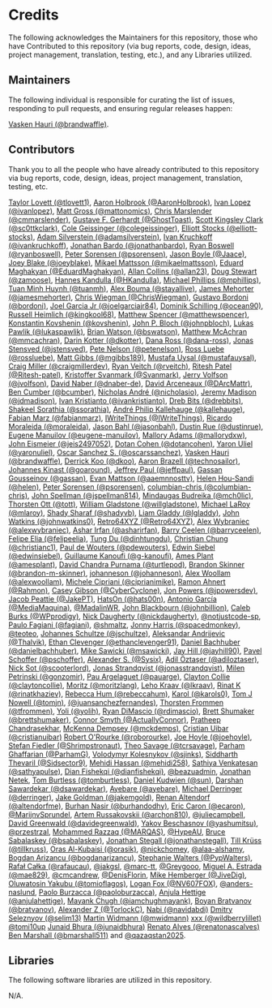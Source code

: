 # Credits

The following acknowledges the Maintainers for this repository, those who have Contributed to this repository (via bug reports, code, design, ideas, project management, translation, testing, etc.), and any Libraries utilized.

## Maintainers

The following individual is responsible for curating the list of issues, responding to pull requests, and ensuring regular releases happen:

[Vasken Hauri (@brandwaffle)](https://github.com/brandwaffle).

## Contributors

Thank you to all the people who have already contributed to this repository via bug reports, code, design, ideas, project management, translation, testing, etc.

[Taylor Lovett (@tlovett1)](https://github.com/tlovett1),
[Aaron Holbrook (@AaronHolbrook)](https://github.com/AaronHolbrook),
[Ivan Lopez (@ivanlopez)](https://github.com/ivanlopez),
[Matt Gross (@mattonomics)](https://github.com/mattonomics),
[Chris Marslender (@cmmarslender)](https://github.com/cmmarslender),
[Gustave F. Gerhardt (@GhostToast)](https://github.com/GhostToast),
[Scott Kingsley Clark (@sc0ttkclark)](https://github.com/sc0ttkclark),
[Cole Geissinger (@colegeissinger)](https://github.com/colegeissinger),
[Elliott Stocks (@elliott-stocks)](https://github.com/elliott-stocks),
[Adam Silverstein (@adamsilverstein)](https://github.com/adamsilverstein),
[Ivan Kruchkoff (@ivankruchkoff)](https://github.com/ivankruchkoff),
[Jonathan Bardo (@jonathanbardo)](https://github.com/jonathanbardo),
[Ryan Boswell (@ryanboswell)](https://github.com/ryanboswell),
[Peter Sorensen (@psorensen)](https://github.com/psorensen),
[Jason Boyle (@Jaace)](https://github.com/Jaace),
[Joey Blake (@joeyblake)](https://github.com/joeyblake),
[Mikael Mattsson (@mikaelmattsson)](https://github.com/mikaelmattsson),
[Eduard Maghakyan (@EduardMaghakyan)](https://github.com/EduardMaghakyan),
[Allan Collins (@allan23)](https://github.com/allan23),
[Doug Stewart (@zamoose)](https://github.com/zamoose),
[Hannes Kandulla (@HKandulla)](https://github.com/HKandulla),
[Michael Phillips (@mphillips)](https://github.com/mphillips),
[Tuan Minh Huynh (@tuanmh)](https://github.com/tuanmh),
[Alex Bouma (@stayallive)](https://github.com/stayallive),
[James Mehorter (@jamesmehorter)](https://github.com/jamesmehorter),
[Chris Wiegman (@ChrisWiegman)](https://github.com/ChrisWiegman),
[Gustavo Bordoni (@bordoni)](https://github.com/bordoni),
[Joel Garcia Jr (@joelgarciajr84)](https://github.com/joelgarciajr84),
[Dominik Schilling (@ocean90)](https://github.com/ocean90),
[Russell Heimlich (@kingkool68)](https://github.com/kingkool68),
[Matthew Spencer (@matthewspencer)](https://github.com/matthewspencer),
[Konstantin Kovshenin (@kovshenin)](https://github.com/kovshenin),
[John P. Bloch (@johnpbloch)](https://github.com/johnpbloch),
[Lukas Pawlik (@lukaspawlik)](https://github.com/lukaspawlik),
[Brian Watson (@bswatson)](https://github.com/bswatson),
[Matthew McAchran (@mmcachran)](https://github.com/mmcachran),
[Darin Kotter (@dkotter)](https://github.com/dkotter),
[Dana Ross (@dana-ross)](https://github.com/dana-ross),
[Jonas Stensved (@jstensved)](https://github.com/jstensved),
[Pete Nelson (@petenelson)](https://github.com/petenelson),
[Ross Luebe (@rossluebe)](https://github.com/rossluebe),
[Matt Gibbs (@mgibbs189)](https://github.com/mgibbs189),
[Mustafa Uysal (@mustafauysal)](https://github.com/mustafauysal),
[Craig Miller (@craigmillerdev)](https://github.com/craigmillerdev),
[Ryan Veitch (@rveitch)](https://github.com/rveitch),
[Ritesh Patel (@Ritesh-patel)](https://github.com/Ritesh-patel),
[Kristoffer Svanmark (@Svanmark)](https://github.com/Svanmark),
[Jerry Volfson (@jvolfson)](https://github.com/jvolfson),
[David Naber (@dnaber-de)](https://github.com/dnaber-de),
[David Arceneaux (@DArcMattr)](https://github.com/DArcMattr),
[Ben Cumber (@bcumber)](https://github.com/bcumber),
[Nícholas André (@nicholasio)](https://github.com/nicholasio),
[Jeremy Madison (@jdmadison)](https://github.com/jdmadison),
[Ivan Kristianto (@ivankristianto)](https://github.com/ivankristianto),
[Dreb Bits (@drebbits)](https://github.com/drebbits),
[Shakeel Sorathia (@ssorathia)](https://github.com/ssorathia),
[André Philip Kallehauge (@kallehauge)](https://github.com/kallehauge),
[Fabian Marz (@fabianmarz)](https://github.com/fabianmarz),
[IWriteThings (@IWriteThings)](https://github.com/IWriteThings),
[Ricardo Moraleida (@moraleida)](https://github.com/moraleida),
[Jason Bahl (@jasonbahl)](https://github.com/jasonbahl),
[Dustin Rue (@dustinrue)](https://github.com/dustinrue),
[Eugene Manuilov (@eugene-manuilov)](https://github.com/eugene-manuilov),
[Mallory Adams (@mallorydxw)](https://github.com/mallorydxw),
[John Eismeier (@jeis2497052)](https://github.com/jeis2497052),
[Dotan Cohen (@dotancohen)](https://github.com/dotancohen),
[Yaron Uliel (@yaronuliel)](https://github.com/yaronuliel),
[Oscar Sanchez S. (@oscarssanchez)](https://github.com/oscarssanchez),
[Vasken Hauri (@brandwaffle)](https://github.com/brandwaffle),
[Derrick Koo (@dkoo)](https://github.com/dkoo),
[Aaron Brazell (@technosailor)](https://github.com/technosailor),
[Johannes Kinast (@goaround)](https://github.com/goaround),
[Jeffrey Paul (@jeffpaul)](https://github.com/jeffpaul),
[Gassan Gousseinov (@gassan)](https://github.com/gassan),
[Evan Mattson (@aaemnnosttv)](https://github.com/aaemnnosttv),
[Helen Hou-Sandi (@helen)](https://github.com/helen),
[Peter Sorensen (@psorensen)](https://github.com/psorensen),
[columbian-chris (@columbian-chris)](https://github.com/columbian-chris),
[John Spellman (@jspellman814)](https://github.com/jspellman814),
[Mindaugas Budreika (@mch0lic)](https://github.com/mch0lic),
[Thorsten Ott (@tott)](https://github.com/tott),
[William Gladstone (@willgladstone)](https://github.com/willgladstone),
[Michael LaRoy (@mlaroy)](https://github.com/mlaroy),
[Shady Sharaf (@shadyvb)](https://github.com/shadyvb),
[Liam Gladdy (@lgladdy)](https://github.com/lgladdy),
[John Watkins (@johnwatkins0)](https://github.com/johnwatkins0),
[Retro64XYZ (@Retro64XYZ)](https://github.com/Retro64XYZ),
[Alex Wybraniec (@alexwybraniec)](https://github.com/alexwybraniec),
[Ashar Irfan (@asharirfan)](https://github.com/asharirfan),
[Barry Ceelen (@barryceelen)](https://github.com/barryceelen),
[Felipe Elia (@felipeelia)](https://github.com/felipeelia),
[Tung Du (@dinhtungdu)](https://github.com/dinhtungdu),
[Christian Chung (@christianc1)](https://github.com/christianc1),
[Paul de Wouters  (@pdewouters)](https://github.com/pdewouters),
[Edwin Siebel (@edwinsiebel)](https://github.com/edwinsiebel),
[Guillaume Kanoufi (@g-kanoufi)](https://github.com/g-kanoufi),
[Ames Plant (@amesplant)](https://github.com/amesplant),
[David Chandra Purnama (@turtlepod)](https://github.com/turtlepod),
[Brandon Skinner (@brandon-m-skinner)](https://github.com/brandon-m-skinner),
[johanneson (@johanneson)](https://github.com/johanneson),
[Alex Woollam (@alexwoollam)](https://github.com/alexwoollam),
[Michele Cipriani (@ciprianimike)](https://github.com/ciprianimike),
[Ramon Ahnert (@Rahmon)](https://github.com/Rahmon),
[Casey Gibson (@CyberCyclone)](https://github.com/CyberCyclone),
[Jon Powers (@jpowersdev)](https://github.com/jpowersdev),
[Jacob Peattie (@JakePT)](https://github.com/JakePT),
[HatsOn (@hats00n)](https://github.com/hats00n),
[Antonio García (@MediaMaquina)](https://github.com/MediaMaquina),
[@MadalinWR](https://github.com/MadalinWR),
[John Blackbourn (@johnbillion)](https://github.com/johnbillion),
[Caleb Burks (@WPprodigy)](https://github.com/WPprodigy),
[Nick Daugherty (@nickdaugherty)](https://github.com/nickdaugherty),
[@notjustcode-sp](https://github.com/notjustcode-sp),
[Paulo Fagiani (@fagiani)](https://github.com/fagiani),
[@shmaltz](https://github.com/shmaltz),
[Jonny Harris (@spacedmonkey)](https://github.com/spacedmonkey),
[@teoteo](https://github.com/teoteo),
[Johannes Schultze (@jschultze)](https://github.com/jschultze),
[Aleksandar Andrijevic (@Thalvik)](https://github.com/Thalvik),
[Ethan Clevenger (@ethanclevenger91)](https://github.com/ethanclevenger91),
[Daniel Bachhuber (@danielbachhuber)](https://github.com/danielbachhuber),
[Mike Sawicki (@msawicki)](https://github.com/msawicki),
[Jay Hill (@jayhill90)](https://github.com/jayhill90),
[Pavel Schoffer (@pschoffer)](https://github.com/pschoffer),
[Alexander S. (@Sysix)](https://github.com/Sysix),
[Adil Öztaşer (@adiloztaser)](https://github.com/adiloztaser),
[Nick Sot (@scooterlord)](https://github.com/scooterlord),
[Jonas Strandqvist (@jonasstrandqvist)](https://github.com/jonasstrandqvist),
[Milen Petrinski (@gonzomir)](https://github.com/gonzomir),
[Pau Argelaguet (@pauarge)](https://github.com/pauarge),
[Clayton Collie (@claytoncollie)](https://github.com/claytoncollie),
[Moritz (@moritzlang)](https://github.com/moritzlang),
[Leho Kraav (@lkraav)](https://github.com/lkraav),
[Rinat K (@rinatkhaziev)](https://github.com/rinatkhaziev),
[Rebecca Hum (@rebeccahum)](https://github.com/rebeccahum),
[Karol (@karols0)](https://github.com/karols0),
[Tom J Nowell (@tomjn)](https://github.com/tomjn),
[(@juansanchezfernandes)](https://github.com/juansanchezfernandes),
[Thorsten Frommen (@tfrommen)](https://github.com/tfrommen),
[Yoli (@yolih)](https://github.com/yolih),
[Ryan DiMascio (@rdimascio)](https://github.com/rdimascio),
[Brett Shumaker (@brettshumaker)](https://github.com/brettshumaker),
[Connor Smyth (@ActuallyConnor)](https://github.com/ActuallyConnor),
[Pratheep Chandrasekhar](https://www.linkedin.com/in/pratheepch/),
[McKenna Dempsey (@mckdemps)](https://github.com/mckdemps),
[Cristian Uibar (@cristianuibar)](https://github.com/cristianuibar)
[Robert O'Rourke (@roborourke)](https://github.com/roborourke),
[Joe Hoyle (@joehoyle)](https://github.com/joehoyle),
[Stefan Fiedler (@Shrimpstronaut)](https://github.com/Shrimpstronaut),
[Theo Savage (@tcrsavage)](https://github.com/tcrsavage),
[Parham Ghaffarian (@ParhamG)](https://github.com/ParhamG),
[Volodymyr Kolesnykov (@sjinks)](https://github.com/sjinks),
[Siddharth Thevaril (@Sidsector9)](https://github.com/Sidsector9),
[Mehidi Hassan (@mehidi258)](https://github.com/mehidi258),
[Sathiya Venkatesan (@sathyapulse)](https://github.com/sathyapulse),
[Dian Fishekqi (@dianfishekqi)](https://github.com/dianfishekqi),
[@beazuadmin](https://github.com/beazuadmin),
[Jonathan Netek](https://www.linkedin.com/in/jonathan-netek/),
[Tom Burtless (@tomburtless)](https://github.com/tomburtless),
[Daniel Kudwien (@sun)](https://github.com/sun),
[Darshan Sawardekar (@dsawardekar)](https://github.com/dsawardekar),
[Ayebare (@ayebare)](https://github.com/ayebare),
[Michael Derringer (@derringer)](https://github.com/derringer),
[Jake Goldman (@jakemgold)](https://github.com/jakemgold),
[Renan Altendorf (@altendorfme)](https://github.com/altendorfme),
[Burhan Nasir (@burhandodhy)](https://github.com/burhandodhy),
[Eric Caron (@ecaron)](https://github.com/ecaron),
[@MarijnvSprundel](https://github.com/MarijnvSprundel),
[Artem Russakovskii (@archon810)](https://github.com/archon810),
[@juliecampbell](https://github.com/juliecampbell),
[David Greenwald (@davidegreenwald)](https://github.com/davidegreenwald),
[Yakov Beschasnov (@yashumitsu)](https://github.com/yashumitsu),
[@przestrzal](https://github.com/przestrzal),
[Mohammed Razzaq (@MARQAS)](https://github.com/MARQAS),
[@HypeAU](https://github.com/HypeAU),
[Bruce Sabalaskey (@bsabalaskey)](https://github.com/bsabalaskey),
[Jonathan Stegall (@jonathanstegall)](https://github.com/jonathanstegall),
[Till Krüss (@tillkruss)](https://github.com/tillkruss),
[Oras Al-Kubaisi (@orasik)](https://github.com/orasik),
[@nickchomey](https://github.com/nickchomey),
[@alaa-alshamy](https://github.com/alaa-alshamy),
[Bogdan Arizancu (@bogdanarizancu)](https://github.com/bogdanarizancu),
[Stephanie Walters (@PypWalters)](https://github.com/PypWalters),
[Rafał Całka (@rafaucau)](https://github.com/rafaucau),
[@jakgsl](https://github.com/jakgsl),
[@marc-tt](https://github.com/marc-tt),
[@Greygooo](https://github.com/Greygooo),
[Miguel A. Estrada (@mae829)](https://github.com/mae829),
[@cmcandrew](https://github.com/cmcandrew),
[@DenisFlorin](https://github.com/DenisFlorin),
[Mike Hemberger (@JiveDig)](https://github.com/JiveDig),
[Oluwatosin Yakubu (@tomioflagos)](https://github.com/tomioflagos),
[Logan Fox (@NV607FOX)](https://github.com/NV607FOX),
[@anders-naslund](https://github.com/anders-naslund),
[Paolo Burzacca (@paoloburzacca)](https://github.com/paoloburzacca),
[Anjula Hettige (@anjulahettige)](https://github.com/anjulahettige),
[Mayank Chugh (@iamchughmayank)](https://github.com/iamchughmayank),
[Boyan Bratvanov (@bratvanov)](https://github.com/bratvanov),
[Alexander Z (@TorlockC)](https://github.com/TorlockC),
[Nabi (@navidabdi)](https://github.com/navidabdi)
[Dmitry Seleznyov (@selim13)](https://github.com/selim13)
[Martin Widmann (@mwidmann)](https://github.com/mwidmann)
[xxx (@wildberrylillet)](https://github.com/wildberrylillet)
[@tomi10up](https://github.com/tomi10up)
[Junaid Bhura (@junaidbhura)](https://github.com/junaidbhura)
[Renato Alves (@renatonascalves)](https://github.com/renatonascalves)
[Ben Marshall (@bmarshall511)](https://github.com/bmarshall511)
and
[@qazaqstan2025](https://github.com/qazaqstan2025).

## Libraries

The following software libraries are utilized in this repository.

N/A.
